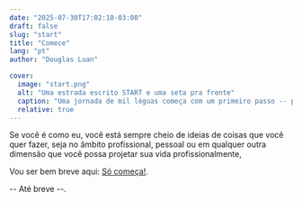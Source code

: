 ```yaml
---
date: "2025-07-30T17:02:18-03:00"
draft: false
slug: "start"
title: "Comece"
lang: "pt"
author: "Douglas Luan"

cover:
  image: "start.png"
  alt: "Uma estrada escrito START e uma seta pra frente"
  caption: "Uma jornada de mil léguas começa com um primeiro passo -- provérbio chinês"
  relative: true
---
```


Se você é como eu, você está sempre cheio de ideias de coisas que você quer fazer, seja no âmbito profissional, pessoal ou em qualquer outra dimensão que você possa projetar sua vida profissionalmente,

Vou ser bem breve aqui: [Só começa!](http://paulgraham.com/start.html).

-- Até breve --.
